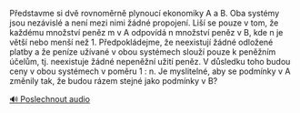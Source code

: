
Představme si dvě rovnoměrně plynoucí ekonomiky A a B. Oba systémy jsou nezávislé a není mezi nimi žádné propojení. Liší se pouze v tom, že každému množství peněz m v A odpovídá n množství peněz v B, kde n je větší nebo menší než 1. Předpokládejme, že neexistují žádné odložené platby a že peníze užívané v obou systémech slouží pouze k peněžním účelům, tj. neexistuje žádné nepeněžní užití peněz. V důsledku toho budou ceny v obou systémech v poměru 1 : n. Je myslitelné, aby se podmínky v A změnily tak, že budou rázem stejné jako podmínky v B?

[🔊 Poslechnout audio](/data/7-paragraphs/audio/chapter_78/para_002-Pedstavme-si-dv-rovnomrn-plynouc-ekonomiky-A.mp3)
